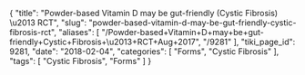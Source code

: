 {
    "title": "Powder-based Vitamin D may be gut-friendly (Cystic Fibrosis) \u2013 RCT",
    "slug": "powder-based-vitamin-d-may-be-gut-friendly-cystic-fibrosis-rct",
    "aliases": [
        "/Powder-based+Vitamin+D+may+be+gut-friendly+Cystic+Fibrosis+\u2013+RCT+Aug+2017",
        "/9281"
    ],
    "tiki_page_id": 9281,
    "date": "2018-02-04",
    "categories": [
        "Forms",
        "Cystic Fibrosis"
    ],
    "tags": [
        "Cystic Fibrosis",
        "Forms"
    ]
}